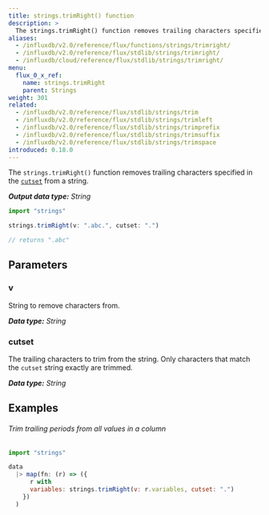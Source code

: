 ```yaml
---
title: strings.trimRight() function
description: >
  The strings.trimRight() function removes trailing characters specified in the cutset from a string.
aliases:
  - /influxdb/v2.0/reference/flux/functions/strings/trimright/
  - /influxdb/v2.0/reference/flux/stdlib/strings/trimright/
  - /influxdb/cloud/reference/flux/stdlib/strings/trimright/
menu:
  flux_0_x_ref:
    name: strings.trimRight
    parent: Strings
weight: 301
related:
  - /influxdb/v2.0/reference/flux/stdlib/strings/trim
  - /influxdb/v2.0/reference/flux/stdlib/strings/trimleft
  - /influxdb/v2.0/reference/flux/stdlib/strings/trimprefix
  - /influxdb/v2.0/reference/flux/stdlib/strings/trimsuffix
  - /influxdb/v2.0/reference/flux/stdlib/strings/trimspace
introduced: 0.18.0
---
```


The `strings.trimRight()` function removes trailing characters specified in the
[`cutset`](#cutset) from a string.

_**Output data type:** String_

```js
import "strings"

strings.trimRight(v: ".abc.", cutset: ".")

// returns ".abc"
```

## Parameters

### v
String to remove characters from.

_**Data type:** String_

### cutset
The trailing characters to trim from the string.
Only characters that match the `cutset` string exactly are trimmed.

_**Data type:** String_

## Examples

###### Trim trailing periods from all values in a column
```js
import "strings"

data
  |> map(fn: (r) => ({
      r with
      variables: strings.trimRight(v: r.variables, cutset: ".")
    })
  )
```
